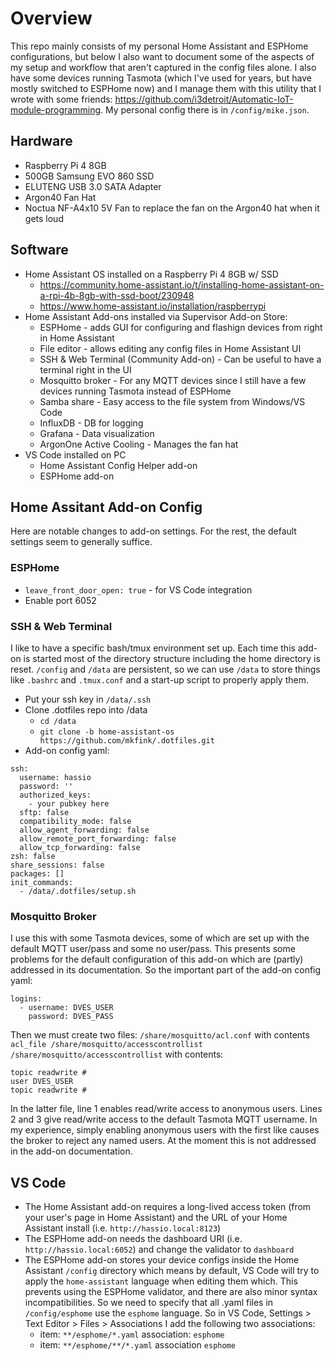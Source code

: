 # Overview
This repo mainly consists of my personal Home Assistant and ESPHome configurations, but below I also want to document some of the aspects of my setup and workflow that aren't captured in the config files alone. I also have some devices running Tasmota (which I've used for years, but have mostly switched to ESPHome now) and I manage them with this utility that I wrote with some friends: https://github.com/i3detroit/Automatic-IoT-module-programming. My personal config there is in `/config/mike.json`.

## Hardware
* Raspberry Pi 4 8GB
* 500GB Samsung EVO 860 SSD
* ELUTENG USB 3.0 SATA Adapter
* Argon40 Fan Hat
* Noctua NF-A4x10 5V Fan to replace the fan on the Argon40 hat when it gets loud

## Software
* Home Assistant OS installed on a Raspberry Pi 4 8GB w/ SSD
  * https://community.home-assistant.io/t/installing-home-assistant-on-a-rpi-4b-8gb-with-ssd-boot/230948
  * https://www.home-assistant.io/installation/raspberrypi
* Home Assistant Add-ons installed via Supervisor Add-on Store:
  * ESPHome - adds GUI for configuring and flashign devices from right in Home Assistant
  * File editor - allows editing any config files in Home Assistant UI
  * SSH & Web Terminal (Community Add-on) - Can be useful to have a terminal right in the UI
  * Mosquitto broker - For any MQTT devices since I still have a few devices running Tasmota instead of ESPHome
  * Samba share - Easy access to the file system from Windows/VS Code
  * InfluxDB - DB for logging
  * Grafana - Data visualization
  * ArgonOne Active Cooling - Manages the fan hat
* VS Code installed on PC
  * Home Assistant Config Helper add-on
  * ESPHome add-on

## Home Assitant Add-on Config
Here are notable changes to add-on settings. For the rest, the default settings seem to generally suffice.
### ESPHome
* `leave_front_door_open: true` - for VS Code integration
* Enable port 6052
### SSH & Web Terminal
I like to have a specific bash/tmux environment set up. Each time this add-on is started most of the directory structure including the home directory is reset. `/config` and `/data` are persistent, so we can use `/data` to store things like `.bashrc` and `.tmux.conf` and a start-up script to properly apply them.
* Put your ssh key in `/data/.ssh`
* Clone .dotfiles repo into /data
  * `cd /data`
  * `git clone -b home-assistant-os https://github.com/mkfink/.dotfiles.git`
* Add-on config yaml:
```
ssh:
  username: hassio
  password: ''
  authorized_keys:
    - your pubkey here
  sftp: false
  compatibility_mode: false
  allow_agent_forwarding: false
  allow_remote_port_forwarding: false
  allow_tcp_forwarding: false
zsh: false
share_sessions: false
packages: []
init_commands:
  - /data/.dotfiles/setup.sh
```
### Mosquitto Broker
I use this with some Tasmota devices, some of which are set up with the default MQTT user/pass and some no user/pass. This presents some problems for the default configuration of this add-on which are (partly) addressed in its documentation. So the important part of the add-on config yaml:
```
logins:
  - username: DVES_USER
    password: DVES_PASS
```
Then we must create two files:
`/share/mosquitto/acl.conf` with contents `acl_file /share/mosquitto/accesscontrollist`
`/share/mosquitto/accesscontrollist` with contents:
```
topic readwrite #
user DVES_USER
topic readwrite #
```
In the latter file, line 1 enables read/write access to anonymous users. Lines 2 and 3 give read/write access to the default Tasmota MQTT username. In my experience, simply enabling anonymous users with the first like causes the broker to reject any named users. At the moment this is not addressed in the add-on documentation.

## VS Code
* The Home Assistant add-on requires a long-lived access token (from your user's page in Home Assistant) and the URL of your Home Assistant install (i.e. `http://hassio.local:8123`)
* The ESPHome add-on needs the dashboard URI (i.e. `http://hassio.local:6052`) and change the validator to `dashboard`
* The ESPHome add-on stores your device configs inside the Home Assistant `/config` directory which means by default, VS Code will try to apply the `home-assistant` language when editing them which. This prevents using the ESPHome validator, and there are also minor syntax incompatibilities. So we need to specify that all .yaml files in `/config/esphome` use the `esphome` language. So in VS Code, Settings > Text Editor > Files > Associations I add the following two associations:
  * item: `**/esphome/*.yaml` association: `esphome`
  * item: `**/esphome/**/*.yaml` association `esphome`

